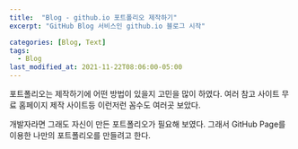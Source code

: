 ```yaml
---
title:  "Blog - github.io 포트폴리오 제작하기"
excerpt: "GitHub Blog 서비스인 github.io 블로그 시작"

categories: [Blog, Text]
tags:
  - Blog
last_modified_at: 2021-11-22T08:06:00-05:00
---
```


포트폴리오는 제작하기에 어떤 방법이 있을지 고민을 많이 하였다.
여러 참고 사이트 무료 홈페이지 제작 사이트등 이런저런 꼼수도 여러곳 보았다.

개발자라면 그래도 자신이 만든 포트폴리오가 필요해 보였다.
그래서 GitHub Page를 이용한 나만의 포트폴리오를 만들려고 한다. 


